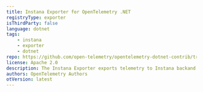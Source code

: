 ```yaml
---
title: Instana Exporter for OpenTelemetry .NET
registryType: exporter
isThirdParty: false
language: dotnet
tags:
    - instana
    - exporter
    - dotnet
repo: https://github.com/open-telemetry/opentelemetry-dotnet-contrib/tree/main/src/OpenTelemetry.Exporter.Instana
license: Apache 2.0
description: The Instana Exporter exports telemetry to Instana backand.
authors: OpenTelemetry Authors
otVersion: latest
---
```

